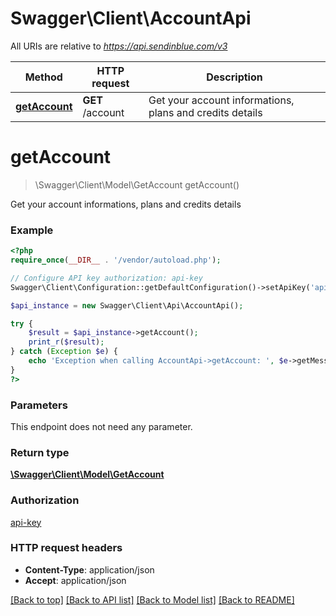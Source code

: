 # Swagger\Client\AccountApi

All URIs are relative to *https://api.sendinblue.com/v3*

Method | HTTP request | Description
------------- | ------------- | -------------
[**getAccount**](AccountApi.md#getAccount) | **GET** /account | Get your account informations, plans and credits details


# **getAccount**
> \Swagger\Client\Model\GetAccount getAccount()

Get your account informations, plans and credits details

### Example
```php
<?php
require_once(__DIR__ . '/vendor/autoload.php');

// Configure API key authorization: api-key
Swagger\Client\Configuration::getDefaultConfiguration()->setApiKey('api-key', 'YOUR_API_KEY');

$api_instance = new Swagger\Client\Api\AccountApi();

try {
    $result = $api_instance->getAccount();
    print_r($result);
} catch (Exception $e) {
    echo 'Exception when calling AccountApi->getAccount: ', $e->getMessage(), PHP_EOL;
}
?>
```

### Parameters
This endpoint does not need any parameter.

### Return type

[**\Swagger\Client\Model\GetAccount**](../Model/GetAccount.md)

### Authorization

[api-key](../../README.md#api-key)

### HTTP request headers

 - **Content-Type**: application/json
 - **Accept**: application/json

[[Back to top]](#) [[Back to API list]](../../README.md#documentation-for-api-endpoints) [[Back to Model list]](../../README.md#documentation-for-models) [[Back to README]](../../README.md)

